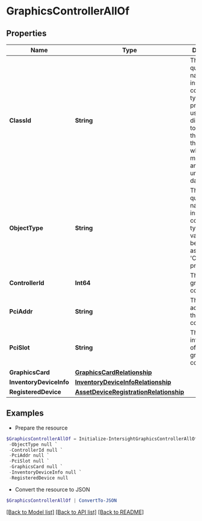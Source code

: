 # GraphicsControllerAllOf
## Properties

Name | Type | Description | Notes
------------ | ------------- | ------------- | -------------
**ClassId** | **String** | The fully-qualified name of the instantiated, concrete type. This property is used as a discriminator to identify the type of the payload when marshaling and unmarshaling data. | [default to "graphics.Controller"]
**ObjectType** | **String** | The fully-qualified name of the instantiated, concrete type. The value should be the same as the &#39;ClassId&#39; property. | [default to "graphics.Controller"]
**ControllerId** | **Int64** | The id of the graphics controller. | [optional] [readonly] 
**PciAddr** | **String** | The PCI address of the graphics controller. | [optional] [readonly] 
**PciSlot** | **String** | The PCI slot information of the graphics controller. | [optional] [readonly] 
**GraphicsCard** | [**GraphicsCardRelationship**](GraphicsCardRelationship.md) |  | [optional] 
**InventoryDeviceInfo** | [**InventoryDeviceInfoRelationship**](InventoryDeviceInfoRelationship.md) |  | [optional] 
**RegisteredDevice** | [**AssetDeviceRegistrationRelationship**](AssetDeviceRegistrationRelationship.md) |  | [optional] 

## Examples

- Prepare the resource
```powershell
$GraphicsControllerAllOf = Initialize-IntersightGraphicsControllerAllOf  -ClassId null `
 -ObjectType null `
 -ControllerId null `
 -PciAddr null `
 -PciSlot null `
 -GraphicsCard null `
 -InventoryDeviceInfo null `
 -RegisteredDevice null
```

- Convert the resource to JSON
```powershell
$GraphicsControllerAllOf | ConvertTo-JSON
```

[[Back to Model list]](../README.md#documentation-for-models) [[Back to API list]](../README.md#documentation-for-api-endpoints) [[Back to README]](../README.md)

